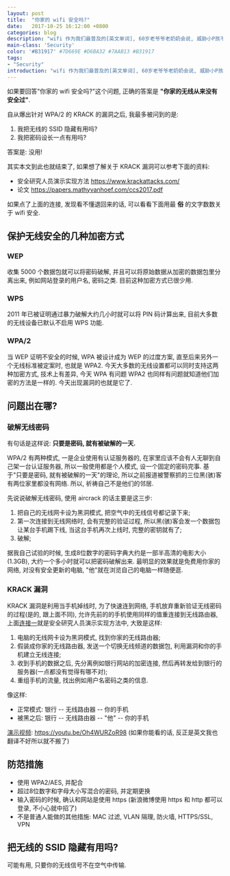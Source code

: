```yaml
---
layout: post
title:  "你家的 wifi 安全吗?"
date:   2017-10-25 16:12:00 +0800
categories: blog
description: "wifi 作为我们最普及的[英文单词], 60岁老爷爷老奶奶会说, 威胁小P孩不打开洗手间门拔无线路由器电源管用. 但自从爆出针对 WPA/2 的 KRACK 的漏洞之后, 全世界的 WiFi 一夜之间都不安全了, 别说是你家了."
main-class: 'Security'
color: '#B31917' #7D669E #D6BA32 #7AAB13 #B31917
tags:
- "Security"
introduction: "wifi 作为我们最普及的[英文单词], 60岁老爷爷老奶奶会说, 威胁小P孩不打开洗手间门拔无线路由器电源管用. 但自从爆出针对 WPA/2 的 KRACK 的漏洞之后, 全世界的 WiFi 一夜之间都不安全了, 别说是你家了."
---
```


如果要回答"你家的 wifi 安全吗?"这个问题, 正确的答案是 **"你家的无线从来没有安全过"**.

自从爆出针对 WPA/2 的 KRACK 的漏洞之后, 我最多被问到的是:
1. 我把无线的 SSID 隐藏有用吗?
1. 我把密码设长一点有用吗?

答案是: 没用!

其实本文到此也就结束了, 如果想了解关于 KRACK 漏洞可以参考下面的资料:
- 安全研究人员演示实现方法 https://www.krackattacks.com/
- 论文 https://papers.mathyvanhoef.com/ccs2017.pdf

如果点了上面的连接, 发现看不懂退回来的话, 可以看看下面用最 **俗** 的文字数数关于 wifi 安全.

## 保护无线安全的几种加密方式
### WEP
收集 5000 个数据包就可以将密码破解, 并且可以将原始数据从加密的数据包里分离出来, 例如网站登录的用户名, 密码之类. 目前这种加密方式已很少用.

### WPS
2011 年已被证明通过暴力破解大约几小时就可以将 PIN 码计算出来, 目前大多数的无线设备已默认不启用 WPS 功能.

### WPA/2
当 WEP 证明不安全的时候, WPA 被设计成为 WEP 的过度方案, 直至后来另外一个无线标准被定案时, 也就是 WPA2. 今天大多数的无线设置都可以同时支持这两种加密方式, 技术上有差异, 今天 WPA 有问题 WPA2 也同样有问题就知道他们加密的方法是一样的. 今天出现漏洞的也就是它了.

## 问题出在哪?
### 破解无线密码
有句话是这样说: **只要是密码, 就有被破解的一天.**

WPA/2 有两种模式, 一是企业使用有认证服务器的, 在家里应该不会有人无聊到自己架一台认证服务器, 所以一般使用都是个人模式, 设一个固定的密码完事. 基于"只要是密码, 就有被破解的一天"的理论, 所以之前报道被警察抓的三位黑(骇)客有两位家里都没有网络. 所以, 祈祷自己不是他们的邻居.

先说说破解无线密码, 使用 aircrack 的话主要是这三步:
1. 把自己的无线网卡设为黑洞模式, 把空气中的无线信号都记录下来;
2. 第一次连接到无线网络时, 会有完整的验证过程, 所以黑(骇)客会发一个数据包让某台手机踢下线, 当这台手机再次上线时, 完整的密钥就有了;
3. 破解;

据我自己试验的时候, 生成8位数字的密码字典大约是一部半高清的电影大小(1.3GB), 大约一个多小时就可以把密码破解出来. 最明显的效果就是免费用你家的网络, 对没有安全更新的电脑, "他"就在浏览自己的电脑一样随便逛.

### KRACK 漏洞
KRACK 漏洞是利用当手机掉线时, 为了快速连到网络, 手机放弃重新验证无线密码的过程(是的, 跟上面不同), 允许先前的的手机使用同样的值重连接到无线路由器, 上面[连接一](https://www.krackattacks.com/)就是安全研究人员演示实现方法中, 大致是这样:
1. 电脑的无线网卡设为黑洞模式, 找到你家的无线路由器;
2. 假装成你家的无线路由器, 发送一个切换无线频道的数据包, 利用漏洞和你的手机建立无线连接;
3. 收到手机的数据之后, 先分离例如银行网站的加密连接, 然后再转发给到银行的服务器(一点都没有觉得有哪不对);
4. 重组手机的流量, 找出例如用户名密码之类的信息.

像这样:
- 正常模式: 银行 -- 无线路由器 -- 你的手机
- 被黑之后: 银行 -- 无线路由器 -- "他" -- 你的手机

[演示视频](https://youtu.be/Oh4WURZoR98): https://youtu.be/Oh4WURZoR98 (如果你能看的话, 反正是英文我也翻译不好所以就不搬了)

## 防范措施
- 使用 WPA2/AES, 并配合
- 超过8位数字和字母大小写混合的密码, 并定期更换
- 输入密码的时候, 确认和网站是使用 https (新浪微博使用 https 和 http 都可以登录, 不小心就中招了)
- 不是普通人能做的其他措施: MAC 过滤, VLAN 隔理, 防火墙, HTTPS/SSL, VPN

## 把无线的 SSID 隐藏有用吗?
可能有用, 只要你的无线信号不在空气中传输.
